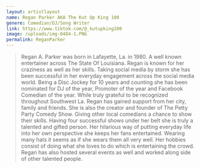 ```yaml
---
layout: artistlayout
name: Regan Parker AKA The Kut Up King 100
genere: Comedian/DJ/Song Writer
link: https://www.tiktok.com/@_kutupking100
image: /uploads/img-0484-1.PNG
permalink: ReganParker
---
```

> Regan A. Parker was born in Lafayette, La. in 1980. A well known entertainer across The State Of Louisiana. Regan is known for her craziness as well as her skills. Taking social media by storm she has been successful in her everyday engagement across the social media world. Being a Disc Jockey for 10 years and counting she has been nominated for DJ of the year, Promoter of the year and Facebook Comedian of the year. While truly grateful to be recognized throughout Southwest La. Regan has gained support from her city, family and friends. She is also the creator and founder of The Petty Party Comedy Show. Giving other local comedians a chance to show their skills. Having four successful shows under her belt she is truly a talented and gifted person. Her hilarious way of putting everyday life into her own perspective she keeps her fans entertained. Wearing many hats it seems as if she wears them all very well. Her hobbies consist of doing what she loves to do which is entertaining the crowd. Regan has also hosted several events as well and worked along side of other talented people.

&nbsp;